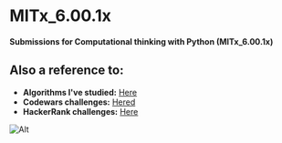 # MITx_6.00.1x

#### Submissions for Computational thinking with Python (MITx_6.00.1x)

## Also a reference to:

- **Algorithms I've studied:** [Here](https://github.com/369geofreeman/MITx_6.00.1x/tree/master/algos/search)
- **Codewars challenges:** [Hered](https://github.com/369geofreeman/MITx_6.00.1x/tree/master/codewars)
- **HackerRank challenges:** [Here](https://github.com/369geofreeman/MITx_6.00.1x/tree/master/HackerRank)



![Alt](](]((https://d1yjjnpx0p53s8.cloudfront.net/styles/logo-original-200x200/s3/0010/8586/brand.gif?itok=pfEqGySG))))

